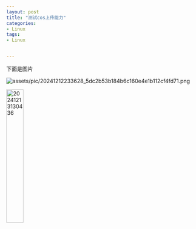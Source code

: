 ```yaml
---
layout: post
title: "测试cos上传能力"
categories:
- Linux
tags:
- Linux


---
```


下面是图片

![assets/pic/20241212233628_5dc2b53b184b6c160e4e1b112cf4fd71.png](https://motorao-1308494644.cos.ap-chengdu.myqcloud.com/assets/pic/20241212233628_5dc2b53b184b6c160e4e1b112cf4fd71.png)

<img src="https://motorao-1308494644.cos.ap-chengdu.myqcloud.com/assets/pic20241213130436.png" alt="20241213130436" width="30%">


